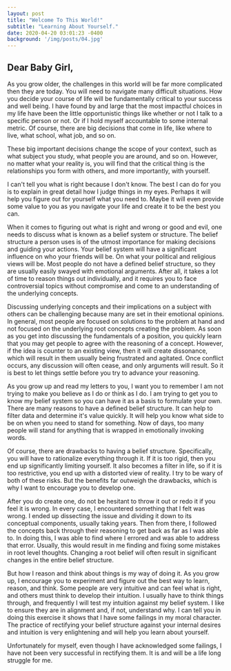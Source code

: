 ```yaml
---
layout: post
title: "Welcome To This World!"
subtitle: "Learning About Yourself."
date: 2020-04-20 03:01:23 -0400
background: '/img/posts/04.jpg'
---
```


## Dear Baby Girl,

<p>As you grow older, the challenges in this world will be far more complicated then they are today. You will need to navigate many difficult situations. How you decide your course of life will be fundamentally critical to your success and well being. I have found by and large that the most impactful choices in my life have been the little opportunistic things like whether or not I talk to a specific person or not. Or if I hold myself accountable to some internal metric. Of course, there are big decisions that come in life, like where to live, what school, what job, and so on.</p>

<p>These big important decisions change the scope of your context, such as what subject you study, what people you are around, and so on. However, no matter what your reality is, you will find that the critical thing is the relationships you form with others, and more importantly, with yourself.</p>

<p>I can't tell you what is right because I don't know. The best I can do for you is to explain in great detail how I judge things in my eyes. Perhaps it will help you figure out for yourself what you need to. Maybe it will even provide some value to you as you navigate your life and create it to be the best you can.</p>

<p>When it comes to figuring out what is right and wrong or good and evil, one needs to discuss what is known as a belief system or structure. The belief structure a person uses is of the utmost importance for making decisions and guiding your actions. Your belief system will have a significant influence on who your friends will be.  On what your political and religious views will be. Most people do not have a defined belief structure, so they are usually easily swayed with emotional arguments. After all, it takes a lot of time to reason things out individually, and it requires you to face controversial topics without compromise and come to an understanding of the underlying concepts.</p>

<p>Discussing underlying concepts and their implications on a subject with others can be challenging because many are set in their emotional opinions.  In general, most people are focused on solutions to the problem at hand and not focused on the underlying root concepts creating the problem.  As soon as you get into discussing the fundamentals of a position, you quickly learn that you may get people to agree with the reasoning of a concept. However, if the idea is counter to an existing view, then it will create dissonance, which will result in them usually being frustrated and agitated. Once conflict occurs, any discussion will often cease, and only arguments will result.  So it is best to let things settle before you try to advance your reasoning.   </p>

<p>As you grow up and read my letters to you, I want you to remember I am not trying to make you believe as I do or think as I do. I am trying to get you to know my belief system so you can have it as a basis to formulate your own. There are many reasons to have a defined belief structure. It can help to filter data and determine it's value quickly. It will help you know what side to be on when you need to stand for something. Now of days, too many people will stand for anything that is wrapped in emotionally invoking words.</p>

<p>Of course, there are drawbacks to having a belief structure. Specifically, you will have to rationalize everything through it. If it is too rigid, then you end up significantly limiting yourself. It also becomes a filter in life, so if it is too restrictive, you end up with a distorted view of reality. I try to be wary of both of these risks. But the benefits far outweigh the drawbacks, which is why I want to encourage you to develop one.</p>

<p>After you do create one, do not be hesitant to throw it out or redo it if you feel it is wrong. In every case, I encountered something that I felt was wrong. I ended up dissecting the issue and dividing it down to its conceptual components, usually taking years. Then from there, I followed the concepts back through their reasoning to get back as far as I was able to. In doing this, I was able to find where I errored and was able to address that error. Usually, this would result in me finding and fixing some mistakes in root level thoughts. Changing a root belief will often result in significant changes in the entire belief structure.</p>

<p>But how I reason and think about things is my way of doing it. As you grow up, I encourage you to experiment and figure out the best way to learn, reason, and think. Some people are very intuitive and can feel what is right, and others must think to develop their intuition. I usually have to think things through, and frequently I will test my intuition against my belief system. I like to ensure they are in alignment and, if not, understand why. I can tell you in doing this exercise it shows that I have some failings in my moral character. The practice of rectifying your belief structure against your internal desires and intuition is very enlightening and will help you learn about yourself.</p>

<p>Unfortunately for myself, even though I have acknowledged some failings, I have not been very successful in rectifying them. It is and will be a life long struggle for me.</p>
